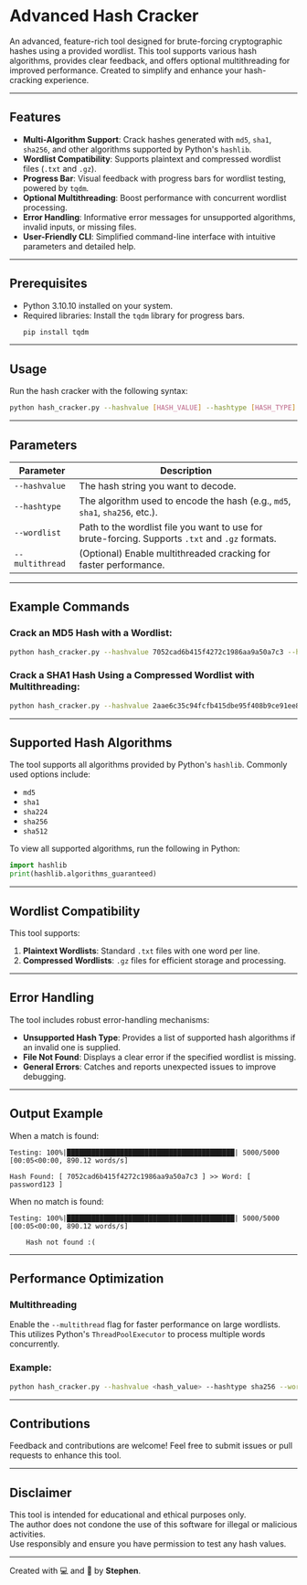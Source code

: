 # Advanced Hash Cracker

An advanced, feature-rich tool designed for brute-forcing cryptographic hashes using a provided wordlist. This tool supports various hash algorithms, provides clear feedback, and offers optional multithreading for improved performance. Created to simplify and enhance your hash-cracking experience.

---

## **Features**
- **Multi-Algorithm Support**: Crack hashes generated with `md5`, `sha1`, `sha256`, and other algorithms supported by Python's `hashlib`.
- **Wordlist Compatibility**: Supports plaintext and compressed wordlist files (`.txt` and `.gz`).
- **Progress Bar**: Visual feedback with progress bars for wordlist testing, powered by `tqdm`.
- **Optional Multithreading**: Boost performance with concurrent wordlist processing.
- **Error Handling**: Informative error messages for unsupported algorithms, invalid inputs, or missing files.
- **User-Friendly CLI**: Simplified command-line interface with intuitive parameters and detailed help.

---

## **Prerequisites**

- Python 3.10.10 installed on your system.
- Required libraries: Install the `tqdm` library for progress bars.
  ```bash
  pip install tqdm
  ```

---

## **Usage**

Run the hash cracker with the following syntax:

```bash
python hash_cracker.py --hashvalue [HASH_VALUE] --hashtype [HASH_TYPE] --wordlist [PATH_TO_WORDLIST] [--multithread]
```

---

## **Parameters**

| Parameter      | Description                                                                                     |
|----------------|-------------------------------------------------------------------------------------------------|
| `--hashvalue`  | The hash string you want to decode.                                                             |
| `--hashtype`   | The algorithm used to encode the hash (e.g., `md5`, `sha1`, `sha256`, etc.).                    |
| `--wordlist`   | Path to the wordlist file you want to use for brute-forcing. Supports `.txt` and `.gz` formats. |
| `--multithread`| (Optional) Enable multithreaded cracking for faster performance.                                |

---

## **Example Commands**

### Crack an MD5 Hash with a Wordlist:
```bash
python hash_cracker.py --hashvalue 7052cad6b415f4272c1986aa9a50a7c3 --hashtype md5 --wordlist words.txt
```

### Crack a SHA1 Hash Using a Compressed Wordlist with Multithreading:
```bash
python hash_cracker.py --hashvalue 2aae6c35c94fcfb415dbe95f408b9ce91ee846ed --hashtype sha1 --wordlist words.gz --multithread
```

---

## **Supported Hash Algorithms**

The tool supports all algorithms provided by Python's `hashlib`. Commonly used options include:
- `md5`
- `sha1`
- `sha224`
- `sha256`
- `sha512`

To view all supported algorithms, run the following in Python:
```python
import hashlib
print(hashlib.algorithms_guaranteed)
```

---

## **Wordlist Compatibility**

This tool supports:
1. **Plaintext Wordlists**: Standard `.txt` files with one word per line.
2. **Compressed Wordlists**: `.gz` files for efficient storage and processing.

---

## **Error Handling**

The tool includes robust error-handling mechanisms:
- **Unsupported Hash Type**: Provides a list of supported hash algorithms if an invalid one is supplied.
- **File Not Found**: Displays a clear error if the specified wordlist is missing.
- **General Errors**: Catches and reports unexpected issues to improve debugging.

---

## **Output Example**

When a match is found:
```text
Testing: 100%|█████████████████████████████████████████| 5000/5000 [00:05<00:00, 890.12 words/s]

Hash Found: [ 7052cad6b415f4272c1986aa9a50a7c3 ] >> Word: [ password123 ]
```

When no match is found:
```text
Testing: 100%|█████████████████████████████████████████| 5000/5000 [00:05<00:00, 890.12 words/s]

	Hash not found :(
```

---

## **Performance Optimization**

### Multithreading
Enable the `--multithread` flag for faster performance on large wordlists. This utilizes Python's `ThreadPoolExecutor` to process multiple words concurrently.

### Example:
```bash
python hash_cracker.py --hashvalue <hash_value> --hashtype sha256 --wordlist large_words.txt --multithread
```

---

## **Contributions**

Feedback and contributions are welcome! Feel free to submit issues or pull requests to enhance this tool.

---

## **Disclaimer**

This tool is intended for educational and ethical purposes only.  
The author does not condone the use of this software for illegal or malicious activities.  
Use responsibly and ensure you have permission to test any hash values.

---

Created with 💻 and 🔐 by **Stephen**.

